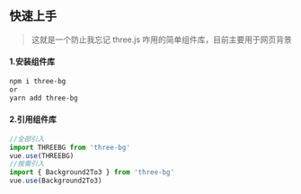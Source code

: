 ## 快速上手

> 这就是一个防止我忘记 three.js 咋用的简单组件库，目前主要用于网页背景

#### 1.安装组件库

```bash
npm i three-bg
or
yarn add three-bg
```

#### 2.引用组件库

```javascript
//全部引入
import THREEBG from 'three-bg'
vue.use(THREEBG)
//按需引入
import { Background2To3 } from 'three-bg'
vue.use(Background2To3)
```
